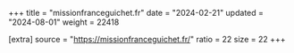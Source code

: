 +++
title = "missionfranceguichet.fr"
date = "2024-02-21"
updated = "2024-08-01"
weight = 22418

[extra]
source = "https://missionfranceguichet.fr/"
ratio = 22
size = 22
+++
